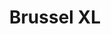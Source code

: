 ---
title: Brussel XL
slug : bxl
description: Deze film werd gemaakt als oefening binnen een leeromgeving en heeft geen enkel commercieel doel.<br><br>Brussel komt niet vaak positief in de kijker en daar wou ik verandering in brengen.<br>Hiervoor maakte ik gebruik van meer dan 1730 beelden.<br>Om de timing goed te doen uitkomen heb ik time-remapping gebruikt.<br>Tot slot om extra accenten te leggen heb ik nog wat animatie toegevoegd.<br>Dit heb ik frame per frame geanimeerd.
type: intern
members:
    - name : Dean De Coster
      major: Multimediaproductie
      minor: Audiovisual Design
      academic-year: 3de jaar
thumbnail:
    url: thumb.png
    alt: ""
    height: 1
    width: 2
    text-color: "285D84"
    background-color: "EF9D2D"
media:
    - url : detail1_DeCosterDean.png
      type: image
    - url : detail2_DeCosterDean.png
      type: image
    - url : detail3_DeCosterDean.png
      type: image
    - url : detail4_DeCosterDean.png
      type: image
    - url : detail5_DeCosterDean.png
      type: image
    - url : detail6_DeCosterDean.png
      type: image
    - url : "209716964"
      type: vimeo
created: 20/01/2017
order: 11
---